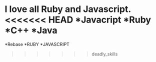 I love all Ruby and Javascript.
<<<<<<< HEAD
*Javacript
*Ruby
*C++
*Java
=======
*Rebase
*RUBY
*JAVASCRIPT
>>>>>>> deadly_skills
